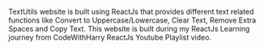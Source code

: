 TextUtils website is built using ReactJs that provides different text related functions like Convert to Uppercase/Lowercase, Clear Text, Remove Extra Spaces and Copy Text.
This website is built during my ReactJs Learning journey from CodeWithHarry ReactJs Youtube Playlist video.
